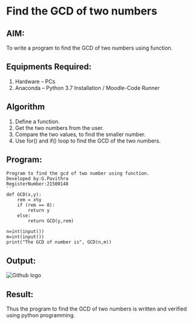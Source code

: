 # Find the GCD of two numbers

## AIM:
To write a program to find the GCD of two numbers using function.

## Equipments Required:
1. Hardware – PCs
2. Anaconda – Python 3.7 Installation / Moodle-Code Runner

## Algorithm
1. Define a function.
2. Get the two numbers from the user.
3. Compare the two values, to find the smaller number.
4. Use for() and if() loop to find the GCD of the two numbers.

## Program:
~~~
Program to find the gcd of two number using function.
Developed by:G.Pavithra
RegisterNumber:21500148
```
def GCD(x,y):
    rem = x%y
    if (rem == 0):
        return y
    else:
        return GCD(y,rem)
        
n=int(input())
m=int(input())
print("The GCD of number is", GCD(n,m))
~~~
## Output:
![Github logo](gcdpython.png)

## Result:
Thus the program to find the GCD of two numbers is written and verified using python programming.
